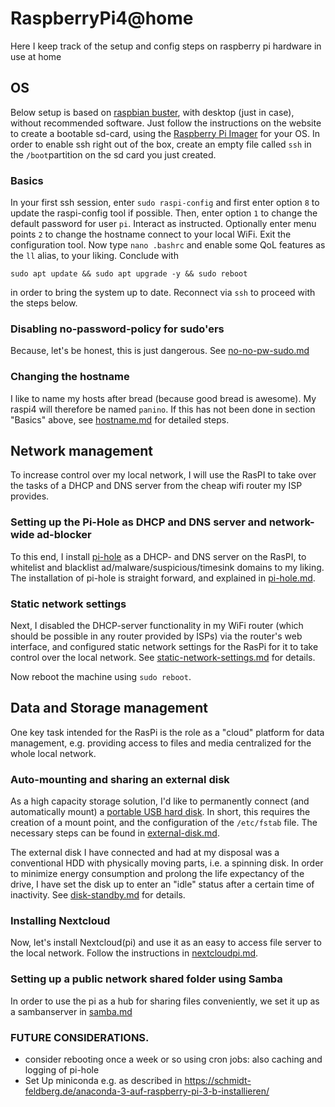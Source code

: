 # RaspberryPi4@home
Here I keep track of the setup and config steps on raspberry pi hardware in use at home

## OS
Below setup is based on [raspbian buster](https://www.raspberrypi.org/downloads/raspbian/), with desktop (just in case), without recommended software. Just follow the instructions on the website to create a bootable sd-card, using the [Raspberry Pi Imager](https://www.raspberrypi.org/downloads/) for your OS. In order to enable ssh right out of the box, create an empty file called `ssh` in the `/boot`partition on the sd card you just created. 

### Basics
In your first ssh session, enter `sudo raspi-config` and first enter option `8` to update the raspi-config tool if possible. Then, enter option `1` to change the default password for user `pi`. Interact as instructed. Optionally enter menu points `2` to change the hostname connect to your local WiFi. Exit the configuration tool. Now type `nano .bashrc` and enable some QoL features as the `ll` alias, to your liking.
Conclude with
```
sudo apt update && sudo apt upgrade -y && sudo reboot
```
in order to bring the system up to date.
Reconnect via `ssh` to proceed with the steps below.


### Disabling no-password-policy for sudo'ers
Because, let's be honest, this is just dangerous. See [no-no-pw-sudo.md](no-no-pw-sudo.md) 

### Changing the hostname
I like to name my hosts after bread (because good bread is awesome). My raspi4 will therefore be named `panino`. If this has not been done in section "Basics" above, 
see [hostname.md](hostname.md) for detailed steps.


## Network management
To increase control over my local network, I will use the RasPI to take over the tasks of a DHCP and DNS server from the cheap wifi router my ISP provides.

### Setting up the Pi-Hole as DHCP and DNS server and network-wide ad-blocker
To this end, I install [pi-hole](https://pi-hole.net/) as a DHCP- and DNS server on the RasPI, to whitelist and blacklist ad/malware/suspicious/timesink domains to my liking. The installation of pi-hole is straight forward, and explained in [pi-hole.md](pi-hole.md).

### Static network settings
Next, I disabled the DHCP-server functionality in my WiFi router (which should be possible in any router provided by ISPs) via the router's web interface, and configured static network settings for the RasPi for it to take control over the local network. See [static-network-settings.md](static-network-settings.md) for details.

Now reboot the machine using `sudo reboot`.

## Data and Storage management
One key task intended for the RasPi is the role as a "cloud" platform for data management, e.g. providing access to files and  media centralized for the whole local network.

### Auto-mounting and sharing an external disk
As a high capacity storage solution, I'd like to permanently connect (and automatically mount) a [portable USB hard disk](https://shop.westerndigital.com/de-de/products/portable-drives/wd-elements-portable-usb-3-0-hdd#WDBUZG0010BBK-WESN).
In short, this requires the creation of a mount point, and the configuration of the `/etc/fstab` file. The necessary steps can be found in [external-disk.md](external-disk.md).

The external disk I have connected and had at my disposal was a conventional HDD with physically moving parts, i.e. a spinning disk. In order to minimize energy consumption and prolong the life expectancy of the drive, I have set the disk up to enter an "idle" status after a certain time of inactivity. See [disk-standby.md](disk-standby.md) for details.

### Installing Nextcloud
Now, let's install Nextcloud(pi) and use it as an easy to access file server to the local network. Follow the instructions in [nextcloudpi.md](nextcloudpi.md).

### Setting up a public network shared folder using Samba
In order to use the pi as a hub for sharing files conveniently, we set it up as a sambanserver in [samba.md](samba.md)

### FUTURE CONSIDERATIONS.
- consider rebooting once a week or so using cron jobs: also caching and logging of pi-hole
- Set Up miniconda e.g. as described in https://schmidt-feldberg.de/anaconda-3-auf-raspberry-pi-3-b-installieren/
